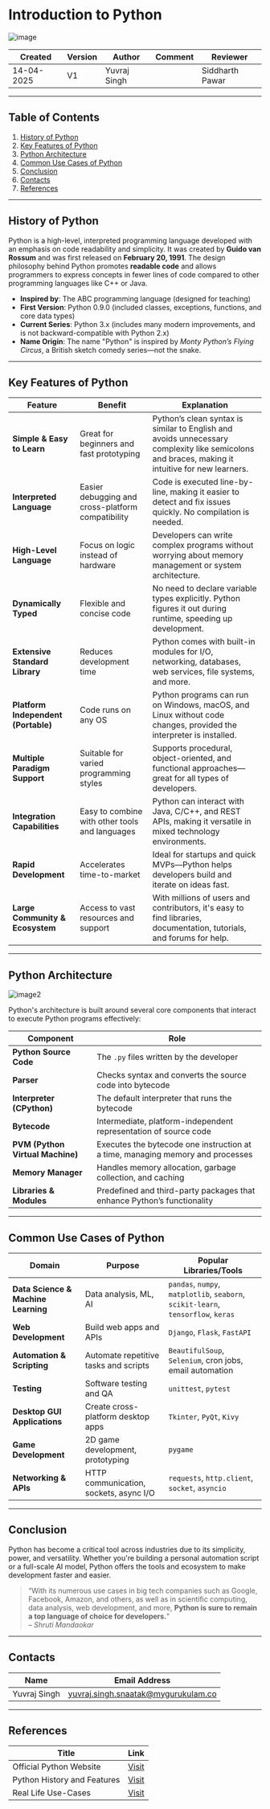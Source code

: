# Introduction to Python
![image](https://cdn.hashnode.com/res/hashnode/image/upload/v1637422966499/jx6h36yHp.jpeg)

| Created     | Version | Author        | Comment | Reviewer         |
|-------------|---------|---------------|---------|------------------|
| 14-04-2025  | V1      | Yuvraj Singh  |         | Siddharth Pawar  |

---

## **Table of Contents**

1. [History of Python](#history-of-python)  
2. [Key Features of Python](#key-features-of-python)  
3. [Python Architecture](#python-architecture)  
4. [Common Use Cases of Python](#common-use-cases-of-python)  
5. [Conclusion](#conclusion)  
6. [Contacts](#contacts)  
7. [References](#references)  

---

## History of Python

Python is a high-level, interpreted programming language developed with an emphasis on code readability and simplicity. It was created by **Guido van Rossum** and was first released on **February 20, 1991**. The design philosophy behind Python promotes **readable code** and allows programmers to express concepts in fewer lines of code compared to other programming languages like C++ or Java.

- **Inspired by**: The ABC programming language (designed for teaching)  
- **First Version**: Python 0.9.0 (included classes, exceptions, functions, and core data types)  
- **Current Series**: Python 3.x (includes many modern improvements, and is not backward-compatible with Python 2.x)  
- **Name Origin**: The name "Python" is inspired by *Monty Python’s Flying Circus*, a British sketch comedy series—not the snake.

---

## Key Features of Python

| **Feature**                          | **Benefit**                                                                 | **Explanation**                                                                                                                                  |
|--------------------------------------|-----------------------------------------------------------------------------|--------------------------------------------------------------------------------------------------------------------------------------------------|
| **Simple & Easy to Learn**           | Great for beginners and fast prototyping                                   | Python’s clean syntax is similar to English and avoids unnecessary complexity like semicolons and braces, making it intuitive for new learners. |
| **Interpreted Language**             | Easier debugging and cross-platform compatibility                          | Code is executed line-by-line, making it easier to detect and fix issues quickly. No compilation is needed.                                     |
| **High-Level Language**              | Focus on logic instead of hardware                                         | Developers can write complex programs without worrying about memory management or system architecture.                                          |
| **Dynamically Typed**                | Flexible and concise code                                                  | No need to declare variable types explicitly. Python figures it out during runtime, speeding up development.                                    |
| **Extensive Standard Library**       | Reduces development time                                                   | Python comes with built-in modules for I/O, networking, databases, web services, file systems, and more.                                        |
| **Platform Independent (Portable)** | Code runs on any OS                                                        | Python programs can run on Windows, macOS, and Linux without code changes, provided the interpreter is installed.                              |
| **Multiple Paradigm Support**        | Suitable for varied programming styles                                     | Supports procedural, object-oriented, and functional approaches—great for all types of developers.                                              |
| **Integration Capabilities**         | Easy to combine with other tools and languages                             | Python can interact with Java, C/C++, and REST APIs, making it versatile in mixed technology environments.                                      |
| **Rapid Development**                | Accelerates time-to-market                                                 | Ideal for startups and quick MVPs—Python helps developers build and iterate on ideas fast.                                                      |
| **Large Community & Ecosystem**      | Access to vast resources and support                                       | With millions of users and contributors, it's easy to find libraries, documentation, tutorials, and forums for help.                           |

---

## Python Architecture

![image2](https://miro.medium.com/v2/resize:fit:1200/1*1athPfdP9St4mkB_hElM6g.png)

Python's architecture is built around several core components that interact to execute Python programs effectively:

| **Component**               | **Role**                                                                 |
|-----------------------------|--------------------------------------------------------------------------|
| **Python Source Code**      | The `.py` files written by the developer                                |
| **Parser**                  | Checks syntax and converts the source code into bytecode                |
| **Interpreter (CPython)**   | The default interpreter that runs the bytecode                          |
| **Bytecode**                | Intermediate, platform-independent representation of source code        |
| **PVM (Python Virtual Machine)** | Executes the bytecode one instruction at a time, managing memory and processes |
| **Memory Manager**          | Handles memory allocation, garbage collection, and caching              |
| **Libraries & Modules**     | Predefined and third-party packages that enhance Python’s functionality |

---

## Common Use Cases of Python

| **Domain**                 | **Purpose**                                  | **Popular Libraries/Tools**                                 |
|----------------------------|----------------------------------------------|--------------------------------------------------------------|
| **Data Science & Machine Learning** | Data analysis, ML, AI                        | `pandas`, `numpy`, `matplotlib`, `seaborn`, `scikit-learn`, `tensorflow`, `keras` |
| **Web Development**        | Build web apps and APIs                      | `Django`, `Flask`, `FastAPI`                                 |
| **Automation & Scripting** | Automate repetitive tasks and scripts        | `BeautifulSoup`, `Selenium`, cron jobs, email automation     |
| **Testing**                | Software testing and QA                      | `unittest`, `pytest`                                         |
| **Desktop GUI Applications** | Create cross-platform desktop apps        | `Tkinter`, `PyQt`, `Kivy`                                    |
| **Game Development**       | 2D game development, prototyping             | `pygame`                                                     |
| **Networking & APIs**      | HTTP communication, sockets, async I/O       | `requests`, `http.client`, `socket`, `asyncio`               |

---

## Conclusion

Python has become a critical tool across industries due to its simplicity, power, and versatility. Whether you're building a personal automation script or a full-scale AI model, Python offers the tools and ecosystem to make development faster and easier.

> “With its numerous use cases in big tech companies such as Google, Facebook, Amazon, and others, as well as in scientific computing, data analysis, web development, and more, **Python is sure to remain a top language of choice for developers.**"  
> – *Shruti Mandaokar*

---

## Contacts

| Name         | Email Address                                 |
|--------------|-----------------------------------------------|
| Yuvraj Singh | yuvraj.singh.snaatak@mygurukulam.co           |

---

## References

| **Title**                        | **Link**                                                                                      |
|----------------------------------|-----------------------------------------------------------------------------------------------|
| Official Python Website          | [Visit](https://www.python.org)                                              |
| Python History and Features      | [Visit](https://medium.com/thetechieguys/python-language-history-features-and-applications-9b77111f9f68) |
| Real Life Use-Cases              | [Visit](https://www.datacamp.com/blog/what-is-python-used-for) |
